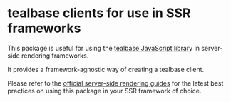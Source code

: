 # tealbase clients for use in SSR frameworks

This package is useful for using the [tealbase JavaScript library](https://tealbase.com/docs/reference/javascript/introduction) in
server-side rendering frameworks.

It provides a framework-agnostic way of creating a tealbase client.

Please refer to the [official server-side rendering guides](https://tealbase.com/docs/guides/auth/server-side) for the latest best practices on using this package in your SSR framework of choice.
